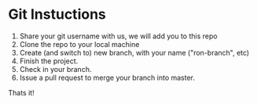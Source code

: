# Git Instuctions
1. Share your git username with us, we will add you to this repo
2. Clone the repo to your local machine
3. Create (and switch to) new branch, with your name ("ron-branch", etc)
4. Finish the project.
5. Check in your branch.
6. Issue a pull request to merge your branch into master.

Thats it!